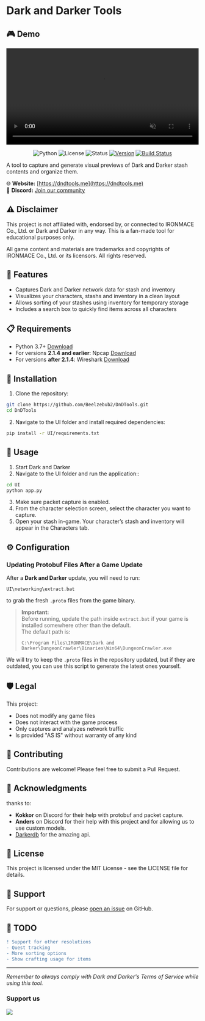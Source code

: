 # Dark and Darker Tools

## 🎮 Demo

<p align="center">
  <video src="https://github.com/user-attachments/assets/ce137f5c-c787-480c-bdac-3c7ebd408979" controls autoplay loop muted width="100%"></video>
</p>

<p align="center">
  <img src="https://img.shields.io/badge/python-3.7+-blue.svg" alt="Python">
  <img src="https://img.shields.io/badge/license-MIT-green.svg" alt="License">
  <img src="https://img.shields.io/badge/status-beta-orange.svg" alt="Status">
  <a href="https://github.com/Beelzebub2/DnDTools/releases/"><img src="https://img.shields.io/github/v/release/Beelzebub2/DnDTools?include_prereleases&label=version" alt="Version"></a>
  <a href="https://github.com/Beelzebub2/DnDTools/actions/workflows/build-on-release.yml"><img src="https://github.com/Beelzebub2/DnDTools/actions/workflows/build-on-release.yml/badge.svg" alt="Build Status"></a>
</p>


A tool to capture and generate visual previews of Dark and Darker stash contents and organize them.

🌐 **Website:** [https://dndtools.me](https://dndtools.me)  
💬 **Discord:** [Join our community](https://discord.gg/X8FuqR2cq6)

## ⚠️ Disclaimer

This project is not affiliated with, endorsed by, or connected to IRONMACE Co., Ltd. or Dark and Darker in any way. This is a fan-made tool for educational purposes only.

All game content and materials are trademarks and copyrights of IRONMACE Co., Ltd. or its licensors. All rights reserved.

## 🚀 Features

- Captures Dark and Darker network data for stash and inventory
- Visualizes your characters, stashs and inventory in a clean layout
- Allows sorting of your stashes using inventory for temporary storage
- Includes a search box to quickly find items across all characters

## 📋 Requirements

- Python 3.7+ [Download](https://www.python.org/downloads/)
- For versions **2.1.4 and earlier**: Npcap [Download](https://npcap.com/#download)
- For versions **after 2.1.4**: Wireshark [Download](https://www.wireshark.org/download.html)

## 🔧 Installation

1. Clone the repository:
```bash
git clone https://github.com/Beelzebub2/DnDTools.git
cd DnDTools
```
2. Navigate to the UI folder and install required dependencies:
```bash
pip install -r UI/requirements.txt
```

## 📖 Usage
1. Start Dark and Darker
2. Navigate to the UI folder and run the application::
```bash
cd UI
python app.py
```
3. Make sure packet capture is enabled.
4. From the character selection screen, select the character you want to capture.
5. Open your stash in-game. Your character’s stash and inventory will appear in the Characters tab.

## ⚙️ Configuration
### Updating Protobuf Files After a Game Update

After a **Dark and Darker** update, you will need to run:
```
UI\networking\extract.bat
```
to grab the fresh `.proto` files from the game binary.

> **Important:**  
> Before running, update the path inside `extract.bat` if your game is installed somewhere other than the default.  
> The default path is:
> ```
> C:\Program Files\IRONMACE\Dark and Darker\DungeonCrawler\Binaries\Win64\DungeonCrawler.exe
> ```

We will try to keep the `.proto` files in the repository updated, but if they are outdated, you can use this script to generate the latest ones yourself.

## 🛡️ Legal

This project:
- Does not modify any game files
- Does not interact with the game process
- Only captures and analyzes network traffic
- Is provided "AS IS" without warranty of any kind

## 🤝 Contributing

Contributions are welcome! Please feel free to submit a Pull Request.

## 🙏 Acknowledgments
thanks to:
- **Kokkor** on Discord for their help with protobuf and packet capture.
- **Anders** on Discord for their help with this project and for allowing us to use custom models.
- [Darkerdb](https://darkerdb.com/) for the amazing api.

## 📄 License

This project is licensed under the MIT License - see the LICENSE file for details.

## 💬 Support

For support or questions, please [open an issue](https://github.com/Beelzebub2/darkanddarker-stash-preview/issues) on GitHub.

## 📝 TODO
```diff 
! Support for other resolutions
- Quest tracking
- More sorting options
- Show crafting usage for items
```
---
*Remember to always comply with Dark and Darker's Terms of Service while using this tool.*

### Support us

<a href="https://www.buymeacoffee.com/DnDTools"><img src="https://img.buymeacoffee.com/button-api/?text=Support DnDTools&emoji=&slug=DnDTools&button_colour=FFDD00&font_colour=000000&font_family=Cookie&outline_colour=000000&coffee_colour=ffffff" /></a>
